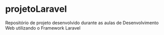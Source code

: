 # projetoLaravel
Repositório de projeto desenvolvido durante as aulas de Desenvolvimento Web utilizando o Framework Laravel 
